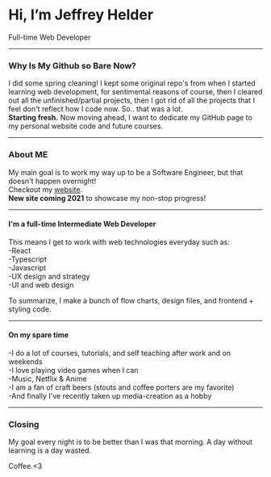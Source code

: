 # Hi, I’m Jeffrey Helder
Full-time Web Developer
___
### Why Is My Github so Bare Now?
I did some spring cleaning! I kept some original repo's from when I started learning web development, for sentimental reasons of course, then I cleared out all the unfinished/partial projects, then I got rid of all the projects that I feel don't reflect how I code now. So.. that was a lot.  
**Starting fresh.** Now moving ahead, I want to dedicate my GitHub page to my personal website code and future courses.
___
### About ME
My main goal is to work my way up to be a Software Engineer, but that doesn't happen overnight!  
Checkout my [website](https://www.jeffreyhelder.com/).  
**New site coming 2021** to showcase my non-stop progress!
___

#### I'm a full-time Intermediate Web Developer
This means I get to work with web technologies everyday such as:  
-React  
-Typescript  
-Javascript  
-UX design and strategy  
-UI and web design  

To summarize, I make a bunch of flow charts, design files, and frontend + styling code.
___
#### On my spare time
-I do a lot of courses, tutorials, and self teaching after work and on weekends  
-I love playing video games when I can  
-Music, Netflix & Anime  
-I am a fan of craft beers (stouts and coffee porters are my favorite)  
-And finally I've recently taken up media-creation as a hobby  
___
### Closing 
My goal every night is to be better than I was that morning. A day without learning is a day wasted.  
  
Coffee.<3

